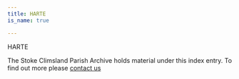 ```yaml
---
title: HARTE
is_name: true

---
```


HARTE


The Stoke Climsland Parish Archive holds material under this index entry. To find out more please [contact us](/contact/)
